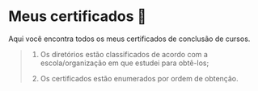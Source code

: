 # Meus certificados :scroll:

Aqui você encontra todos os meus certificados de conclusão de cursos.

> 1. Os diretórios estão classificados de acordo com a escola/organização em que estudei para obtê-los;
> 
> 2. Os certificados estão enumerados por ordem de obtenção.
